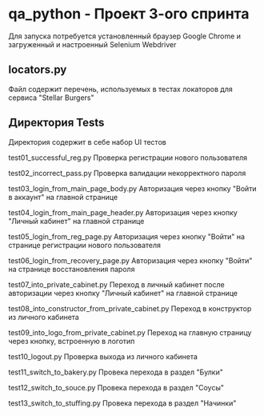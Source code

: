 # qa_python - Проект 3-ого спринта

Для запуска потребуется установленный браузер Google Chrome и загруженный и настроенный Selenium Webdriver

locators.py
---------
Файл содержит перечень, используемых в тестах локаторов для сервиса "Stellar Burgers"

Директория Tests
----------
Директория содержит в себе набор UI тестов

test01_successful_reg.py
Проверка регистрации нового пользователя

test02_incorrect_pass.py
Проверка валидации некорректного пароля

test03_login_from_main_page_body.py
Авторизация через кнопку "Войти в аккаунт" на главной странице

test04_login_from_main_page_header.py
Авторизация через кнопку "Личный кабинет" на главной странице

test05_login_from_reg_page.py
Авторизация через кнопку "Войти" на странице регистрации нового пользователя

test06_login_from_recovery_page.py
Авторизация через кнопку "Войти" на странице восстановления пароля

test07_into_private_cabinet.py
Переход в личный кабинет после авторизации через кнопку "Личный кабинет" на главной странице

test08_into_constructor_from_private_cabinet.py
Переход в конструктор из личного кабинета

test09_into_logo_from_private_cabinet.py
Переход на главную страницу через кнопку, встроенную в логотип

test10_logout.py
Проверка выхода из личного кабинета

test11_switch_to_bakery.py
Провека перехода в раздел "Булки"

test12_switch_to_souce.py
Провека перехода в раздел "Соусы"

test13_switch_to_stuffing.py
Провека перехода в раздел "Начинки"

